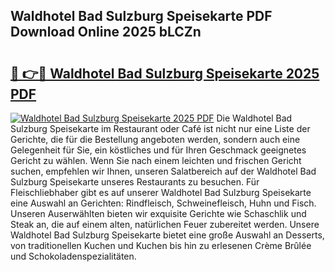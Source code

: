 ## Waldhotel Bad Sulzburg Speisekarte PDF Download Online 2025 bLCZn

# <h2><a href="http://gc5tj4x.nevu.top/?p=Waldhotel+Bad+Sulzburg+Speisekarte">🔗 👉🔴 Waldhotel Bad Sulzburg Speisekarte 2025 PDF</a></h2>

[![Waldhotel Bad Sulzburg Speisekarte 2025 PDF](https://i.imgur.com/dBaPXMq.png)](http://gc5tj4x.nevu.top/?p=Waldhotel+Bad+Sulzburg+Speisekarte)
Die Waldhotel Bad Sulzburg Speisekarte im Restaurant oder Café ist nicht nur eine Liste der Gerichte, die für die Bestellung angeboten werden, sondern auch eine Gelegenheit für Sie, ein köstliches und für Ihren Geschmack geeignetes Gericht zu wählen. Wenn Sie nach einem leichten und frischen Gericht suchen, empfehlen wir Ihnen, unseren Salatbereich auf der Waldhotel Bad Sulzburg Speisekarte unseres Restaurants zu besuchen. Für Fleischliebhaber gibt es auf unserer Waldhotel Bad Sulzburg Speisekarte eine Auswahl an Gerichten: Rindfleisch, Schweinefleisch, Huhn und Fisch. Unseren Auserwählten bieten wir exquisite Gerichte wie Schaschlik und Steak an, die auf einem alten, natürlichen Feuer zubereitet werden. Unsere Waldhotel Bad Sulzburg Speisekarte bietet eine große Auswahl an Desserts, von traditionellen Kuchen und Kuchen bis hin zu erlesenen Crème Brûlée und Schokoladenspezialitäten.
